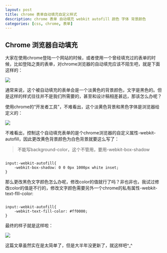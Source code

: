 ```yaml
---
layout: post
title: chrome 表单自动填充自定义样式
description: chrome 表单 自动填充 webkit autofill 颜色 字体 背景颜色
categories: [css, chrome, 表单]
---
```


## Chrome 浏览器自动填充
大家在使用chrome登陆一个网站的时候，或者使用一个曾经填充过的表单的时候，比如登陆之类的表单，对chrome浏览器的自动填充应该不陌生吧，就是下面这样的：

<img src="http://woaixiangbao.github.io/demo/20151216/autofill.jpg" />

通常来说，这个被自动填充的表单会是一个淡黄色的背景颜色，文字是黑色的。但是这样的样式往往并不是我们所需要的，甚至和设计稿相差甚远，那该怎么办呢？

使用chrome的“开发者工具”，不难看出，这个淡黄色背景和黑色字体是浏览器给定义的：

<img src="http://woaixiangbao.github.io/demo/20151216/autofill2.jpg" />


不难看出，控制这个自动填充表单的是个chrome浏览器的自定义属性-webkit-autofill，因此更改黄色背景颜色为白色背景就要这么写了：

>不能写background-color，这个不管用，要用-webkit-box-shadow


```

input:-webkit-autofill{
    -webkit-box-shadow: 0 0 0px 1000px white inset;
}

```


那么更改黑色文字颜色怎么办呢，修改color的值就行了吗？非也非也，我试过修改color的值是不行的，修改文字颜色需要另外一个chrome的私有属性-webkit-text-flll-color:


```

input:-webkit-autofill{
    -webkit-text-fill-color: #ff0000;
}

```


最终的样子就是这样啦：

<img src="http://woaixiangbao.github.io/demo/20151216/autofill3.jpg" />

这篇文章虽然实在是太简单了，但是大半年没更新了，就这样吧^_^